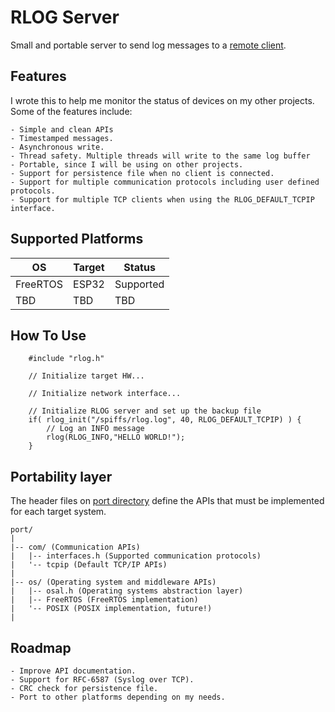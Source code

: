 # RLOG Server
Small and portable server to send log messages to a [remote client](https://github.com/eduardodsp/rlogcli).

## Features
I wrote this to help me monitor the status of devices on my other projects. Some of the features include:

    - Simple and clean APIs
    - Timestamped messages.
    - Asynchronous write.
    - Thread safety. Multiple threads will write to the same log buffer
    - Portable, since I will be using on other projects.
    - Support for persistence file when no client is connected.
    - Support for multiple communication protocols including user defined protocols.
    - Support for multiple TCP clients when using the RLOG_DEFAULT_TCPIP interface.

## Supported Platforms
|   OS          | Target          | Status          |
| ------------- | -------------   | -------------   |
| FreeRTOS      | ESP32           | Supported       |
| TBD           | TBD             | TBD             |

## How To Use
```
    #include "rlog.h"
    
    // Initialize target HW...
    
    // Initialize network interface...
    
    // Initialize RLOG server and set up the backup file
    if( rlog_init("/spiffs/rlog.log", 40, RLOG_DEFAULT_TCPIP) ) {
        // Log an INFO message
        rlog(RLOG_INFO,"HELLO WORLD!");
    }
```
## Portability layer

The header files on [port directory](https://github.com/eduardodsp/rlog/tree/main/port) define the APIs that must be implemented for each target system. 
```
port/
|
|-- com/ (Communication APIs)
|   |-- interfaces.h (Supported communication protocols)
|   '-- tcpip (Default TCP/IP APIs)
|
|-- os/ (Operating system and middleware APIs) 
|   |-- osal.h (Operating systems abstraction layer) 
|   |-- FreeRTOS (FreeRTOS implementation)
|   '-- POSIX (POSIX implementation, future!)
|

```

## Roadmap
    - Improve API documentation.
    - Support for RFC-6587 (Syslog over TCP).
    - CRC check for persistence file.
    - Port to other platforms depending on my needs.